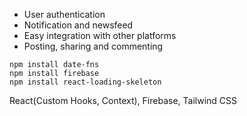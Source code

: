 - User authentication
- Notification and newsfeed
- Easy integration with other platforms
- Posting, sharing and commenting

```
npm install date-fns
npm install firebase
npm install react-loading-skeleton
```

React(Custom Hooks, Context), Firebase, Tailwind CSS
